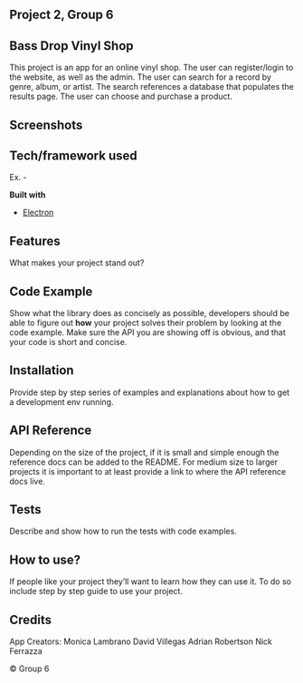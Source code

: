 ## Project 2, Group 6

## Bass Drop Vinyl Shop
This project is an app for an online vinyl shop. The user can register/login to the website, as well as the admin.
The user can search for a record by genre, album, or artist.
The search references a database that populates the results page.
The user can choose and purchase a product.

## Screenshots


## Tech/framework used
Ex. -

<b>Built with</b>
- [Electron](https://electron.atom.io)

## Features
What makes your project stand out?

## Code Example
Show what the library does as concisely as possible, developers should be able to figure out **how** your project solves their problem by looking at the code example. Make sure the API you are showing off is obvious, and that your code is short and concise.

## Installation
Provide step by step series of examples and explanations about how to get a development env running.

## API Reference

Depending on the size of the project, if it is small and simple enough the reference docs can be added to the README. For medium size to larger projects it is important to at least provide a link to where the API reference docs live.

## Tests
Describe and show how to run the tests with code examples.

## How to use?
If people like your project they’ll want to learn how they can use it. To do so include step by step guide to use your project.



## Credits
App Creators:
Monica Lambrano
David Villegas
Adrian Robertson
Nick Ferrazza

© Group 6
